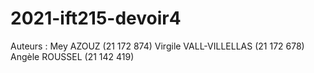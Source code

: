 # 2021-ift215-devoir4

Auteurs :
Mey AZOUZ (21 172 874)
Virgile VALL-VILLELLAS (21 172 678)
Angèle ROUSSEL (21 142 419)
